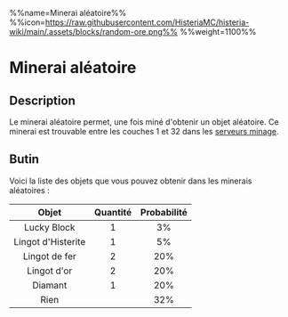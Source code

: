 %%name=Minerai aléatoire%%
%%icon=https://raw.githubusercontent.com/HisteriaMC/histeria-wiki/main/.assets/blocks/random-ore.png%%
%%weight=1100%%

# Minerai aléatoire

## Description 

Le minerai aléatoire permet, une fois miné d'obtenir un objet aléatoire. Ce minerai est trouvable entre les couches 1 et 32 dans les [serveurs minage](https://histeria.fr/wiki/4-gameplay/minage-servers).

## Butin

Voici la liste des objets que vous pouvez obtenir dans les minerais aléatoires :

|Objet|Quantité|Probabilité|
|:---:|:---:|:---:|
|Lucky Block|1|3%|
|Lingot d'Histerite|1|5%|
|Lingot de fer |2|20%|
|Lingot d'or |2|20%|
|Diamant|1|20%|
|Rien| |32%|